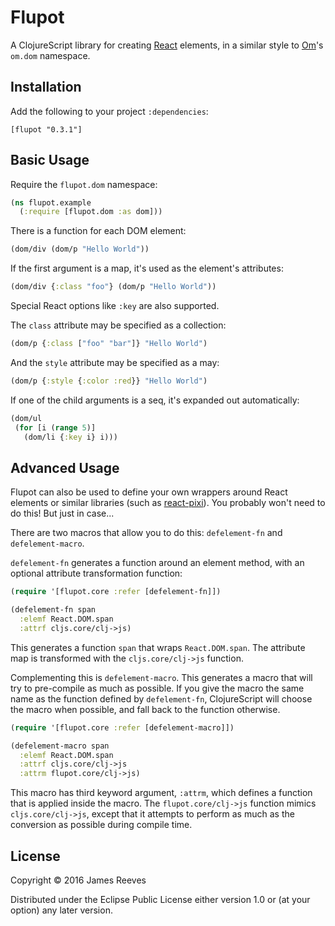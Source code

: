 # Flupot

A ClojureScript library for creating [React][] elements, in a similar
style to [Om][]'s `om.dom` namespace.

[react]: https://facebook.github.io/react/
[om]: https://github.com/omcljs/om

## Installation

Add the following to your project `:dependencies`:

    [flupot "0.3.1"]

## Basic Usage

Require the `flupot.dom` namespace:

```clojure
(ns flupot.example
  (:require [flupot.dom :as dom]))
```

There is a function for each DOM element:

```clojure
(dom/div (dom/p "Hello World"))
```

If the first argument is a map, it's used as the element's attributes:

```clojure
(dom/div {:class "foo"} (dom/p "Hello World"))
```

Special React options like `:key` are also supported.

The `class` attribute may be specified as a collection:

```clojure
(dom/p {:class ["foo" "bar"]} "Hello World")
```

And the `style` attribute may be specified as a may:

```clojure
(dom/p {:style {:color :red}} "Hello World")
```

If one of the child arguments is a seq, it's expanded out automatically:

```clojure
(dom/ul
 (for [i (range 5)]
   (dom/li {:key i} i)))
```

## Advanced Usage

Flupot can also be used to define your own wrappers around React
elements or similar libraries (such as [react-pixi][]). You probably
won't need to do this! But just in case...

There are two macros that allow you to do this: `defelement-fn` and
`defelement-macro`.

`defelement-fn` generates a function around an element method, with an
optional attribute transformation function:

```clojure
(require '[flupot.core :refer [defelement-fn]])

(defelement-fn span
  :elemf React.DOM.span
  :attrf cljs.core/clj->js)
```

This generates a function `span` that wraps `React.DOM.span`. The
attribute map is transformed with the `cljs.core/clj->js` function.

Complementing this is `defelement-macro`. This generates a macro that
will try to pre-compile as much as possible. If you give the macro the
same name as the function defined by `defelement-fn`, ClojureScript
will choose the macro when possible, and fall back to the function
otherwise.

```clojure
(require '[flupot.core :refer [defelement-macro]])

(defelement-macro span
  :elemf React.DOM.span
  :attrf cljs.core/clj->js
  :attrm flupot.core/clj->js)
```

This macro has third keyword argument, `:attrm`, which defines a
function that is applied inside the macro. The `flupot.core/clj->js`
function mimics `cljs.core/clj->js`, except that it attempts to
perform as much as the conversion as possible during compile time.

[react-pixi]: https://github.com/Izzimach/react-pixi/

## License

Copyright © 2016 James Reeves

Distributed under the Eclipse Public License either version 1.0 or (at
your option) any later version.

